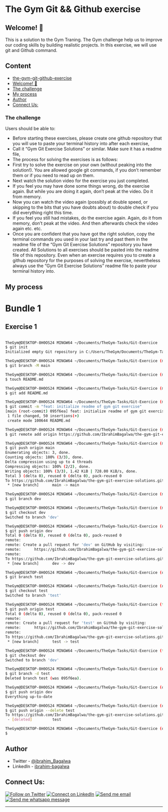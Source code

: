# The Gym Git && Github exercise

## Welcome! 👋

This is a solution to the Gym Traning. The Gym challenge help us to improve our coding skills by building realistic projects.
In this exercise, we will use git and Github command.

## Content

- [the-gym-git-github-exercise](#the-gym-git-github-exercice)
- [Welcome! 👋](#welcome)
- [The challenge](#the-challenge)
- [My process](#my-process)
- [Author](#author)
- [Connect Us:](#connect-us)

### The challenge

Users should be able to:

- Before starting these exercises, please create one github repository that you will use to paste your terminal history into after each exercise,
- Call it “Gym Git Exercise Solutions” or similar. Make sure it has a readme file,
- The process for solving the exercises is as follows:
- First try to solve the exercise on your own (without peaking into the solution!). You are allowed google git commands, if you don’t remember them or if you need to read up on them.
- Next watch the solution video for the exercise you just completed.
- If you feel you may have done some things wrong, do the exercise again. But while you are doing it again, don’t peak at the video. Do it from memory.
- Now you can watch the video again (possibly at double speed, or skipping to the bits that you have doubts about) to double check if you did everything right this time.
- If you feel you still had mistakes, do the exercise again. Again, do it from memory, don’t peak at the video. And then afterwards check the video again etc. etc.
- Once you are confident that you have got the right solution, copy the terminal commands you used in your last try and past them in the readme file of the “Gym Git Exercise Solutions” repository you have created. All Solutions to all exercises should be pasted into the readme file of this repository. Even when an exercise requires you to create a github repository for the purposes of solving the exercise, nevertheless always use the “Gym Git Exercise Solutions” readme file to paste your terminal history into.

## My process

# Bundle 1

## Exercise 1

```bash

TheGym@DESKTOP-8H0OS24 MINGW64 ~/Documents/TheGym-Tasks/Git-Exercice
$ git init
Initialized empty Git repository in C:/Users/TheGym/Documents/TheGym-Tasks/Git-Exercice/.git/

TheGym@DESKTOP-8H0OS24 MINGW64 ~/Documents/TheGym-Tasks/Git-Exercice (master)
$ git branch -M main

TheGym@DESKTOP-8H0OS24 MINGW64 ~/Documents/TheGym-Tasks/Git-Exercice (main)
$ touch README.md

TheGym@DESKTOP-8H0OS24 MINGW64 ~/Documents/TheGym-Tasks/Git-Exercice (main)
$ git add README.md

TheGym@DESKTOP-8H0OS24 MINGW64 ~/Documents/TheGym-Tasks/Git-Exercice (main)
$ git commit -m "feat: initialize readme of gym git exercise"
[main (root-commit) 095f6ea] feat: initialize readme of gym git exercise
 1 file changed, 50 insertions(+)
 create mode 100644 README.md

TheGym@DESKTOP-8H0OS24 MINGW64 ~/Documents/TheGym-Tasks/Git-Exercice (main)
$ git remote add origin https://github.com/IbrahimBagalwa/the-gym-git-exercise-solutions.git

TheGym@DESKTOP-8H0OS24 MINGW64 ~/Documents/TheGym-Tasks/Git-Exercice (main)
$ git push origin main
Enumerating objects: 3, done.
Counting objects: 100% (3/3), done.
Delta compression using up to 4 threads
Compressing objects: 100% (2/2), done.
Writing objects: 100% (3/3), 1.42 KiB | 728.00 KiB/s, done.
Total 3 (delta 0), reused 0 (delta 0), pack-reused 0
To https://github.com/IbrahimBagalwa/the-gym-git-exercise-solutions.git
 * [new branch]      main -> main

TheGym@DESKTOP-8H0OS24 MINGW64 ~/Documents/TheGym-Tasks/Git-Exercice (main)
$ git branch dev

TheGym@DESKTOP-8H0OS24 MINGW64 ~/Documents/TheGym-Tasks/Git-Exercice (main)
$ git checkout dev
Switched to branch 'dev'

TheGym@DESKTOP-8H0OS24 MINGW64 ~/Documents/TheGym-Tasks/Git-Exercice (dev)
$ git push origin dev
Total 0 (delta 0), reused 0 (delta 0), pack-reused 0
remote:
remote: Create a pull request for 'dev' on GitHub by visiting:
remote:      https://github.com/IbrahimBagalwa/the-gym-git-exercise-solutions/pull/new/dev
remote:
To https://github.com/IbrahimBagalwa/the-gym-git-exercise-solutions.git
 * [new branch]      dev -> dev

TheGym@DESKTOP-8H0OS24 MINGW64 ~/Documents/TheGym-Tasks/Git-Exercice (dev)
$ git branch test

TheGym@DESKTOP-8H0OS24 MINGW64 ~/Documents/TheGym-Tasks/Git-Exercice (dev)
$ git checkout test
Switched to branch 'test'

TheGym@DESKTOP-8H0OS24 MINGW64 ~/Documents/TheGym-Tasks/Git-Exercice (test)
$ git push origin test
Total 0 (delta 0), reused 0 (delta 0), pack-reused 0
remote:
remote: Create a pull request for 'test' on GitHub by visiting:
remote:      https://github.com/IbrahimBagalwa/the-gym-git-exercise-solutions/pull/new/test
remote:
To https://github.com/IbrahimBagalwa/the-gym-git-exercise-solutions.git
 * [new branch]      test -> test

TheGym@DESKTOP-8H0OS24 MINGW64 ~/Documents/TheGym-Tasks/Git-Exercice (test)
$ git checkout dev
Switched to branch 'dev'

TheGym@DESKTOP-8H0OS24 MINGW64 ~/Documents/TheGym-Tasks/Git-Exercice (dev)
$ git branch -d test
Deleted branch test (was 095f6ea).

TheGym@DESKTOP-8H0OS24 MINGW64 ~/Documents/TheGym-Tasks/Git-Exercice (dev)
$ git push origin dev
Everything up-to-date

TheGym@DESKTOP-8H0OS24 MINGW64 ~/Documents/TheGym-Tasks/Git-Exercice (dev)
$ git push origin --delete test
To https://github.com/IbrahimBagalwa/the-gym-git-exercise-solutions.git
 - [deleted]         test

TheGym@DESKTOP-8H0OS24 MINGW64 ~/Documents/TheGym-Tasks/Git-Exercice (dev)
$
```

## Author

- Twitter - [@ibrahim_Bagalwa](https://twitter.com/ibrahim_Bagalwa)
- LinkedIn - [ibrahim-bagalwa](https://www.linkedin.com/in/IbrahimBagalwa)

## Connect Us:

<p align="left">

[![Follow on Twitter](https://img.shields.io/badge/--twitter?label=Twitter&logo=Twitter&style=social)](https://twitter.com/ibrahim_Bagalwa) [![Connect on LinkedIn](https://img.shields.io/badge/--linkedin?label=LinkedIn&logo=LinkedIn&style=social)](https://www.linkedin.com/in/IbrahimBagalwa) [![Send me email](https://img.shields.io/badge/--gmail?label=Gmail&logo=Gmail&style=social)](mailto:bagmurhulaibrahim@gmail.com) [![Send me whatsapp message ](https://img.shields.io/badge/--whatsapp?label=Whatsapp&logo=Whatsapp&style=social)](+243971004914)

---

</p>
